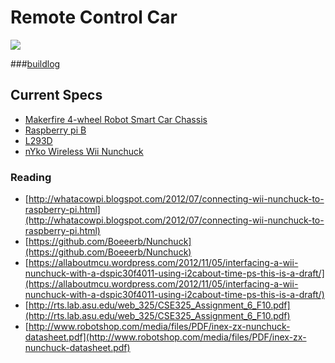 # Remote Control Car
![](http://files.jackdwyer.org/2016_09_04-14:57:40.png)

###[buildlog](buildlog/BUILDLOG.md)

## Current Specs
- [Makerfire 4-wheel Robot Smart Car Chassis](https://www.amazon.com/gp/product/B00NAT3VF4)
- [Raspberry pi B](https://www.raspberrypi.org/)
- [L293D](http://www.ti.com/lit/ds/symlink/l293d.pdf)
- [nYko Wireless Wii Nunchuck](https://www.amazon.com/Wii-Kama-Wireless-Controller-Colours-Nintendo/dp/B0012R58LG)

### Reading
- [http://whatacowpi.blogspot.com/2012/07/connecting-wii-nunchuck-to-raspberry-pi.html](http://whatacowpi.blogspot.com/2012/07/connecting-wii-nunchuck-to-raspberry-pi.html)
- [https://github.com/Boeeerb/Nunchuck](https://github.com/Boeeerb/Nunchuck)
- [https://allaboutmcu.wordpress.com/2012/11/05/interfacing-a-wii-nunchuck-with-a-dspic30f4011-using-i2cabout-time-ps-this-is-a-draft/](https://allaboutmcu.wordpress.com/2012/11/05/interfacing-a-wii-nunchuck-with-a-dspic30f4011-using-i2cabout-time-ps-this-is-a-draft/)
- [http://rts.lab.asu.edu/web_325/CSE325_Assignment_6_F10.pdf](http://rts.lab.asu.edu/web_325/CSE325_Assignment_6_F10.pdf)
- [http://www.robotshop.com/media/files/PDF/inex-zx-nunchuck-datasheet.pdf](http://www.robotshop.com/media/files/PDF/inex-zx-nunchuck-datasheet.pdf)

